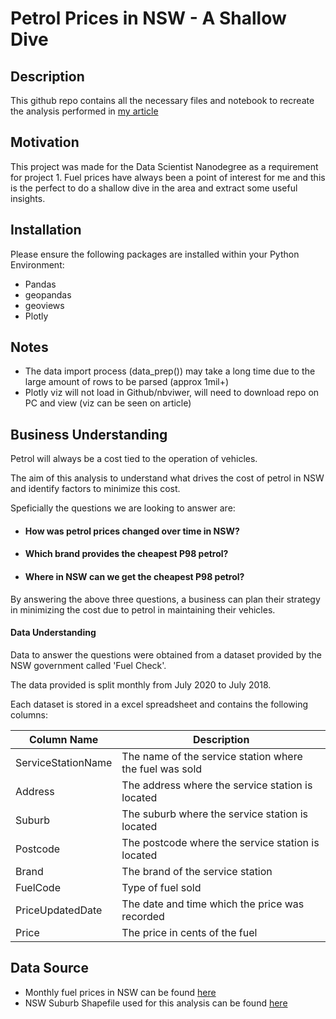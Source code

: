 # Petrol Prices in NSW - A Shallow Dive

## Description
This github repo contains all the necessary files and notebook to recreate the analysis performed in [my article](https://medium.com/@bienebonia/petrol-prices-in-nsw-a-shallow-dive-6fc01158c370)

## Motivation
This project was made for the Data Scientist Nanodegree as a requirement for project 1. 
Fuel prices have always been a point of interest for me and this is the perfect to do a shallow dive in the area and extract some useful insights.

## Installation
Please ensure the following packages are installed within your Python Environment:
- Pandas
- geopandas
- geoviews
- Plotly

## Notes
- The data import process (data_prep()) may take a long time due to the large amount of rows to be parsed (approx 1mil+)
- Plotly viz will  not load in Github/nbviwer, will need to download repo on PC and view (viz can be seen on article)


## Business Understanding
Petrol will always be a cost tied to the operation of vehicles. 

The aim of this analysis to understand what drives the cost of petrol in NSW and identify factors to minimize this cost.

Speficially the questions we are looking to answer are:

- #### How was petrol prices changed over time in NSW?
- #### Which brand provides the cheapest P98 petrol?
- #### Where in NSW can we get the cheapest P98 petrol?

By answering the above three questions, a business can plan their strategy in minimizing the cost due to petrol in maintaining their vehicles.


#### Data Understanding
Data to answer the questions were obtained from a dataset provided by the NSW government called 'Fuel Check'.

The data provided  is split monthly from July 2020 to July 2018.

Each dataset is stored in a excel spreadsheet and contains the following columns:

| Column Name        | Description                                             |
|--------------------|---------------------------------------------------------|
| ServiceStationName | The name of the service station where the fuel was sold |
| Address            | The address where the service station is located        |
| Suburb             | The suburb where the service station is located         |
| Postcode           | The postcode where the service station is located       |
| Brand              | The brand of the service station                        |
| FuelCode           | Type of fuel sold                                       |
| PriceUpdatedDate   | The date and time which the price was recorded          |
| Price              | The price in cents of the fuel                          |




## Data Source
- Monthly fuel prices in NSW can be found [here](https://data.nsw.gov.au/data/dataset/fuel-check)
- NSW Suburb Shapefile used for this analysis can be found [here](https://data.gov.au/dataset/ds-dga-91e70237-d9d1-4719-a82f-e71b811154c6/distribution/dist-dga-5f5ca807-0586-4b93-87dd-891691985272/?q=)
